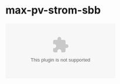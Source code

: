 # max-pv-strom-sbb
![alt text](https://raw.githubusercontent.com/username/projectname/branch/path/to/project-overview.eps)
